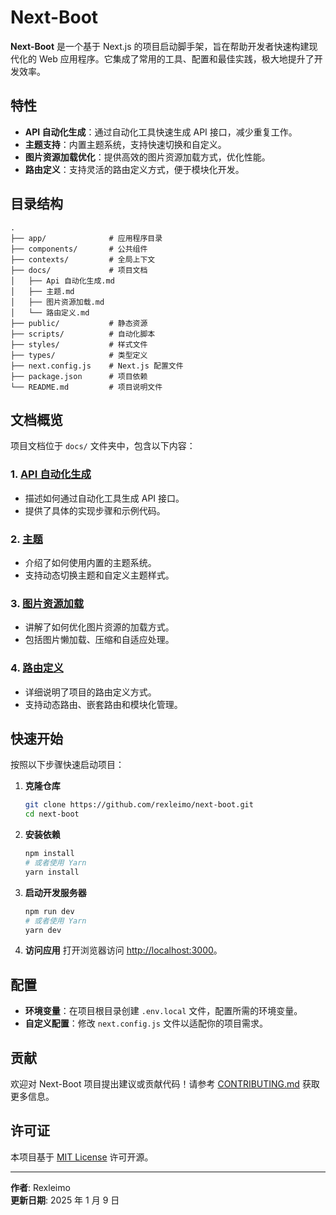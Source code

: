 # Next-Boot

**Next-Boot** 是一个基于 Next.js 的项目启动脚手架，旨在帮助开发者快速构建现代化的 Web 应用程序。它集成了常用的工具、配置和最佳实践，极大地提升了开发效率。

## 特性

- **API 自动化生成**：通过自动化工具快速生成 API 接口，减少重复工作。
- **主题支持**：内置主题系统，支持快速切换和自定义。
- **图片资源加载优化**：提供高效的图片资源加载方式，优化性能。
- **路由定义**：支持灵活的路由定义方式，便于模块化开发。

## 目录结构

```plaintext
.
├── app/              # 应用程序目录
├── components/       # 公共组件
├── contexts/         # 全局上下文
├── docs/             # 项目文档
│   ├── Api 自动化生成.md
│   ├── 主题.md
│   ├── 图片资源加载.md
│   └── 路由定义.md
├── public/           # 静态资源
├── scripts/          # 自动化脚本
├── styles/           # 样式文件
├── types/            # 类型定义
├── next.config.js    # Next.js 配置文件
├── package.json      # 项目依赖
└── README.md         # 项目说明文件
```

## 文档概览

项目文档位于 `docs/` 文件夹中，包含以下内容：

### 1. [API 自动化生成](docs/Api%20自动化生成.md)
- 描述如何通过自动化工具生成 API 接口。
- 提供了具体的实现步骤和示例代码。

### 2. [主题](docs/主题.md)
- 介绍了如何使用内置的主题系统。
- 支持动态切换主题和自定义主题样式。

### 3. [图片资源加载](docs/图片资源加载.md)
- 讲解了如何优化图片资源的加载方式。
- 包括图片懒加载、压缩和自适应处理。

### 4. [路由定义](docs/路由定义.md)
- 详细说明了项目的路由定义方式。
- 支持动态路由、嵌套路由和模块化管理。

## 快速开始

按照以下步骤快速启动项目：

1. **克隆仓库**
   ```bash
   git clone https://github.com/rexleimo/next-boot.git
   cd next-boot
   ```

2. **安装依赖**
   ```bash
   npm install
   # 或者使用 Yarn
   yarn install
   ```

3. **启动开发服务器**
   ```bash
   npm run dev
   # 或者使用 Yarn
   yarn dev
   ```

4. **访问应用**
   打开浏览器访问 [http://localhost:3000](http://localhost:3000)。

## 配置

- **环境变量**：在项目根目录创建 `.env.local` 文件，配置所需的环境变量。
- **自定义配置**：修改 `next.config.js` 文件以适配你的项目需求。

## 贡献

欢迎对 Next-Boot 项目提出建议或贡献代码！请参考 [CONTRIBUTING.md](CONTRIBUTING.md) 获取更多信息。

## 许可证

本项目基于 [MIT License](LICENSE) 许可开源。

---
**作者**: Rexleimo  
**更新日期**: 2025 年 1 月 9 日